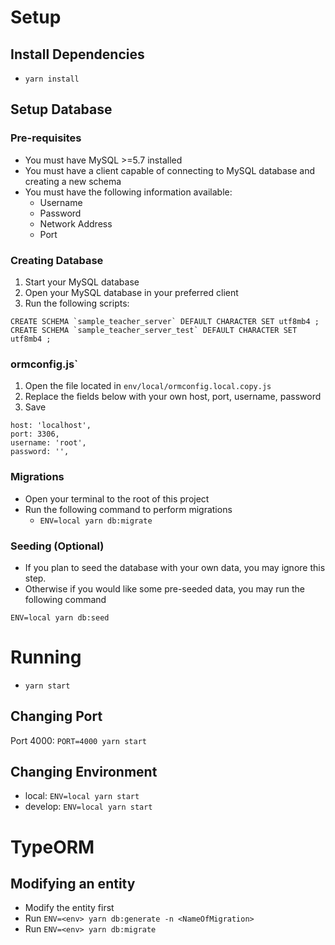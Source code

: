 # Setup

## Install Dependencies

- `yarn install`

## Setup Database

### Pre-requisites

- You must have MySQL >=5.7 installed
- You must have a client capable of connecting to MySQL database and creating a new schema
- You must have the following information available:
  - Username
  - Password
  - Network Address
  - Port

### Creating Database

1) Start your MySQL database
2) Open your MySQL database in your preferred client
3) Run the following scripts:

```
CREATE SCHEMA `sample_teacher_server` DEFAULT CHARACTER SET utf8mb4 ;
CREATE SCHEMA `sample_teacher_server_test` DEFAULT CHARACTER SET utf8mb4 ;
```

### ormconfig.js`

1) Open the file located in `env/local/ormconfig.local.copy.js`
2) Replace the fields below with your own host, port, username, password
3) Save

```
host: 'localhost',
port: 3306,
username: 'root',
password: '',
```

### Migrations

- Open your terminal to the root of this project
- Run the following command to perform migrations
  - `ENV=local yarn db:migrate`
  
### Seeding (Optional)

- If you plan to seed the database with your own data, you may ignore this step.
- Otherwise if you would like some pre-seeded data, you may run the following command

`ENV=local yarn db:seed`

# Running

- `yarn start`

## Changing Port

Port 4000: `PORT=4000 yarn start`

## Changing Environment

- local: `ENV=local yarn start`
- develop: `ENV=local yarn start`

# TypeORM

## Modifying an entity
- Modify the entity first
- Run `ENV=<env> yarn db:generate -n <NameOfMigration>`
- Run `ENV=<env> yarn db:migrate`

